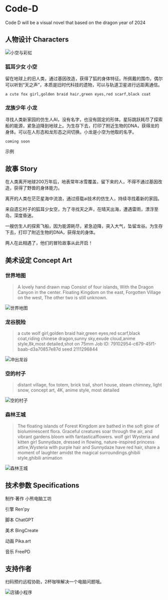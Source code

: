 # Code-D

Code D will be  a visual novel that based on the dragon year of 2024

## 人物设计 Characters 

![小空与彩虹](/assets/rainbow.jpg)

### 狐耳少女 小空

留在地球上的旧人类，通过基因改造，获得了狐的身体特征。所佩戴的围巾，偶尔可以听到“天之声”，本质是旧时代科技的遗物，可以与轨道卫星进行远距离通信。

```prompt
a cute fox girl,golden braid hair,green eyes,red scarf,black coat
```

### 龙族少年 小龙

寻找人类新家园的仿生人AI，没有名字，也没有固定的形体。星际跳跃耗尽了探索船的能源，紧急迫降到地球上。为生存下去，打印了附近生物的DNA，获得龙的身体。可以在人形态和龙形态之间切换。小龙是小空为他取的名字。

```prompt
coming soon
```

示例

## 故事 Story

在人类离开地球200万年后，地表常年冰雪覆盖，留下来的人，不得不通过基因改造，获得了野兽的身体能力。

离开的人类在茫茫星海中流浪，通过搭载ai技术的仿生人，持续寻找着新的家园。

来自遗忘村子的狐耳少女空，为了寻找天之声，在晴天出海，遭遇雷雨，漂浮至岛，深度昏迷。

一艘仿生人的探索飞船，因为能源耗尽，紧急迫降，突入大气，坠留龙谷。为生存下去，打印了附近生物的DNA，获得龙的身体。

两人在此相遇了，他们的冒险故事从此开启！


## 美术设定 Concept Art

### 世界地图

> A lovely hand drawn map Consist of four islands, With the Dragon Canyon in the center. Floating Kingdom on the east, Forgotten Village on the west, The other two is still unknown.

![世界地图](/assets/map.png)

### 龙谷脱险

>a cute wolf girl,golden braid hair,green eyes,red scarf,black coat,riding chinese dragon,sunny sky,exude cloud,anime style,8k,most detailed,shot on 75mm
Job ID: 79102954-c679-45f1-baab-d3a70857e87d
seed 2111296844

![冲出龙谷](/assets/riding.webp)

### 空的村子

>distant village, fox totem, brick trail, short house, steam chimney, light snow, concept art, 4K, anime style, most detailed

![空的村子](/assets/konsvillage.jpg)


### 森林王城

>The floating islands of Forest Kingdom are bathed in the soft glow of bioluminescent flora. Graceful creatures soar through the air, and vibrant gardens bloom with fantasticalflowers. wolf girl Wysteria and kitten girl Sunnydaze, dressed in flowing, nature-inspired princess attire,Wysteria with purple hair and Sunnydaze have red hair, share a moment of laughter amidst the magical surroundings.ghibili style,ghibili animation

![森林王城](/assets/forestkindom.jfif)

###  

## 技术参数 Specifications

制作·著作 小熊电脑工坊

引擎 Ren'py

脚本 ChatGPT

美术 BingCreate

动画 Pika.art

音乐 FreePD

## 支持作者

扫码预约远程协助，2杯咖啡解决一个电脑问题哦。

![店铺小程序](/assets/shop.jpg)
